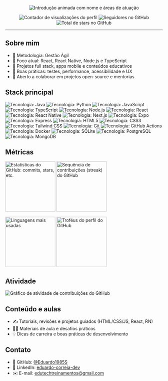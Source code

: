 <!-- README de Perfil - Eduardo1985S -->

<p align="center">
  <img src="https://readme-typing-svg.demolab.com?font=Fira+Code&weight=500&size=24&pause=900&color=2F81F7&width=550&lines=Ol%C3%A1%2C+eu+sou+o+EDUARDO+CORREIA+%F0%9F%91%8B;Desenvolvedor+Web+%2F+Mobile;React+%7C+React+Native+%7C+Node.js+%7C+Java;Professor+%2F+Criador+de+conte%C3%BAdo" alt="Introdução animada com nome e áreas de atuação" />
</p>

<p align="center">
  <img src="https://komarev.com/ghpvc/?username=Eduardo1985S&label=Visualiza%C3%A7%C3%B5es&color=0e75b6&style=for-the-badge" alt="Contador de visualizações do perfil" />
  <img src="https://img.shields.io/github/followers/Eduardo1985S?label=Seguidores&style=for-the-badge" alt="Seguidores no GitHub" />
  <img src="https://img.shields.io/github/stars/Eduardo1985S?label=Stars&style=for-the-badge" alt="Total de stars no GitHub" />
</p>

---

## Sobre mim
- 💪 Metodologia: Gestão Ágil
- 🎯 Foco atual: React, React Native, Node.js e TypeScript
- 🚀 Projetos full stack, apps mobile e conteúdos educativos
- 🧭 Boas práticas: testes, performance, acessibilidade e UX
- 🤝 Aberto a colaborar em projetos open-source e mentorias

## Stack principal
<p>
  <img src="https://img.shields.io/badge/Java-007396?logo=openjdk&logoColor=fff" alt="Tecnologia: Java" />
  <img src="https://img.shields.io/badge/Python-3776AB?logo=python&logoColor=fff" alt="Tecnologia: Python" />
  <img src="https://img.shields.io/badge/JavaScript-F7DF1E?logo=javascript&logoColor=222" alt="Tecnologia: JavaScript" />
  <img src="https://img.shields.io/badge/TypeScript-3178C6?logo=typescript&logoColor=fff" alt="Tecnologia: TypeScript" />
  <img src="https://img.shields.io/badge/Node.js-43853D?logo=node.js&logoColor=fff" alt="Tecnologia: Node.js" />
  <img src="https://img.shields.io/badge/React-20232a?logo=react&logoColor=61DAFB" alt="Tecnologia: React" />
  <img src="https://img.shields.io/badge/React%20Native-20232a?logo=react&logoColor=61DAFB" alt="Tecnologia: React Native" />
  <img src="https://img.shields.io/badge/Next.js-000?logo=next.js&logoColor=fff" alt="Tecnologia: Next.js" />
  <img src="https://img.shields.io/badge/Expo-000?logo=expo&logoColor=fff" alt="Tecnologia: Expo" />
  <img src="https://img.shields.io/badge/Express-000?logo=express&logoColor=fff" alt="Tecnologia: Express" />
  <img src="https://img.shields.io/badge/HTML5-E34F26?logo=html5&logoColor=fff" alt="Tecnologia: HTML5" />
  <img src="https://img.shields.io/badge/CSS3-1572B6?logo=css3&logoColor=fff" alt="Tecnologia: CSS3" />
  <img src="https://img.shields.io/badge/Tailwind-38B2AC?logo=tailwindcss&logoColor=fff" alt="Tecnologia: Tailwind CSS" />
  <img src="https://img.shields.io/badge/Git-F05032?logo=git&logoColor=fff" alt="Tecnologia: Git" />
  <img src="https://img.shields.io/badge/GitHub%20Actions-2671E5?logo=githubactions&logoColor=fff" alt="Tecnologia: GitHub Actions" />
  <img src="https://img.shields.io/badge/Docker-2496ED?logo=docker&logoColor=fff" alt="Tecnologia: Docker" />
  <img src="https://img.shields.io/badge/SQLite-003B57?logo=sqlite&logoColor=fff" alt="Tecnologia: SQLite" />
  <img src="https://img.shields.io/badge/PostgreSQL-4169E1?logo=postgresql&logoColor=fff" alt="Tecnologia: PostgreSQL" />
  <img src="https://img.shields.io/badge/MongoDB-47A248?logo=mongodb&logoColor=fff" alt="Tecnologia: MongoDB" />
</p>

## Métricas
<p>
  <img height="160" src="https://github-readme-stats.vercel.app/api?username=Eduardo1985S&show_icons=true&theme=github_dark&hide_border=true&cache_seconds=7200" alt="Estatísticas do GitHub: commits, stars, etc." />
  <img height="160" src="https://streak-stats.demolab.com?user=Eduardo1985S&theme=github-dark-blue&hide_border=true" alt="Sequência de contribuições (streak) do GitHub" />
</p>

<p>
  <img height="160" src="https://github-readme-stats.vercel.app/api/top-langs/?username=Eduardo1985S&layout=compact&theme=github_dark&hide_border=true&cache_seconds=7200" alt="Linguagens mais usadas" />
  <img height="160" src="https://github-profile-trophy.vercel.app/?username=Eduardo1985S&theme=onedark&no-frame=true&row=1&column=6" alt="Troféus do perfil do GitHub" />
</p>

## Atividade
<p>
  <img src="https://github-readme-activity-graph.vercel.app/graph?username=Eduardo1985S&theme=github-compact&hide_border=true" alt="Gráfico de atividade de contribuições do GitHub" />
</p>

## Conteúdo e aulas
- ✍️ Tutoriais, revisões e projetos guiados (HTML/CSS/JS, React, RN)
- 🧑‍🏫 Materiais de aula e desafios práticos
- 💡 Dicas de carreira e boas práticas de desenvolvimento

## Contato
- 🔗 GitHub: [@Eduardo1985S](https://github.com/Eduardo1985S)
- 💼 LinkedIn: [eduardo-correia-dev](https://www.linkedin.com/in/eduardo-correia-dev/)
- ✉️ E-mail: [edutechtreinamentos@gmail.com](mailto:edutechtreinamentos@gmail.com)
